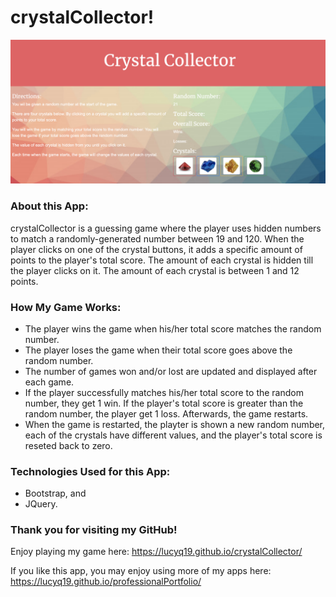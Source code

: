 # crystalCollector!

![Image of crystalCollector](./assets/images/crystalCollector.png)

### About this App: 

crystalCollector is a guessing game where the player uses hidden numbers to match a randomly-generated number between 19 and 120.  When the player clicks on one of the crystal buttons, it adds a specific amount of points to the player's total score.  The amount of each crystal is hidden till the player clicks on it.  The amount of each crystal is between 1 and 12 points. 

### How My Game Works:
 
* The player wins the game when his/her total score matches the random number. 
* The player loses the game when their total score goes above the random number.
* The number of games won and/or lost are updated and displayed after each game.
* If the player successfully matches his/her total score to the random number, they get 1 win. If the player's total score is greater than the random number, the player get 1 loss.  Afterwards, the game restarts.
* When the game is restarted, the playter is shown a new random number, each of the crystals have different values, and the player's total score is reseted back to zero.

### Technologies Used for this App:

* Bootstrap, and
* JQuery.

### Thank you for visiting my GitHub!

Enjoy playing my game here: https://lucyq19.github.io/crystalCollector/

If you like this app, you may enjoy using more of my apps here: https://lucyq19.github.io/professionalPortfolio/
